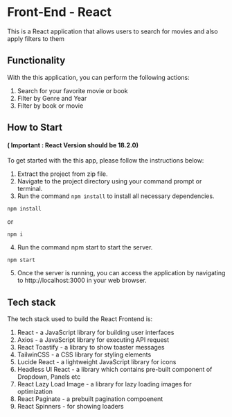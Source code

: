 # Front-End - React

This is a React application that allows users to search for movies and also apply filters to them

## Functionality

With the this application, you can perform the following actions:

1. Search for your favorite movie or book
2. Filter by Genre and Year
3. Filter by book or movie

## How to Start

#### ( **Important** : React Version should be 18.2.0)

To get started with the this app, please follow the instructions below:

1. Extract the project from zip file.
2. Navigate to the project directory using your command prompt or terminal.
3. Run the command `npm install` to install all necessary dependencies.

```ssh
npm install
```

or

```ssh
npm i
```

4. Run the command npm start to start the server.

```ssh
npm start
```

5. Once the server is running, you can access the application by navigating to http://localhost:3000 in your web browser.

## Tech stack

The tech stack used to build the React Frontend is:

1. React - a JavaScript library for building user interfaces
2. Axios - a JavaScript library for executing API request
3. React Toastify - a library to show toaster messages
4. TailwinCSS - a CSS library for styling elements
5. Lucide React - a lightweight JavaScript library for icons
6. Headless UI React - a library which contains pre-built component of Dropdown, Panels etc
7. React Lazy Load Image - a library for lazy loading images for optimization
8. React Paginate - a prebuilt pagination compoenent
9. React Spinners - for showing loaders
